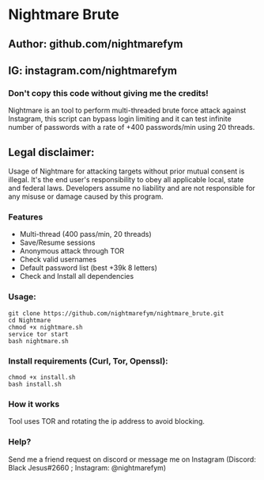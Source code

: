 # Nightmare Brute
## Author: github.com/nightmarefym
## IG: instagram.com/nightmarefym
### Don't copy this code without giving me the credits! 
Nightmare is an tool to perform multi-threaded brute force attack against Instagram, this script can bypass login limiting and it can test infinite number of passwords with a rate of +400 passwords/min using 20 threads.

## Legal disclaimer:
Usage of Nightmare for attacking targets without prior mutual consent is illegal. It's the end user's responsibility to obey all applicable local, state and federal laws. Developers assume no liability and are not responsible for any misuse or damage caused by this program.

### Features
- Multi-thread (400 pass/min, 20 threads)
- Save/Resume sessions
- Anonymous attack through TOR
- Check valid usernames
- Default password list (best +39k 8 letters)
- Check and Install all dependencies

### Usage:
```
git clone https://github.com/nightmarefym/nightmare_brute.git
cd Nightmare
chmod +x nightmare.sh
service tor start
bash nightmare.sh
```

### Install requirements (Curl, Tor, Openssl):

```
chmod +x install.sh
bash install.sh
```

### How it works
Tool uses TOR and rotating the ip address to avoid blocking. 

### Help?
Send me a friend request on discord or message me on Instagram (Discord: Black Jesus#2660 ; Instagram: @nightmarefym)
